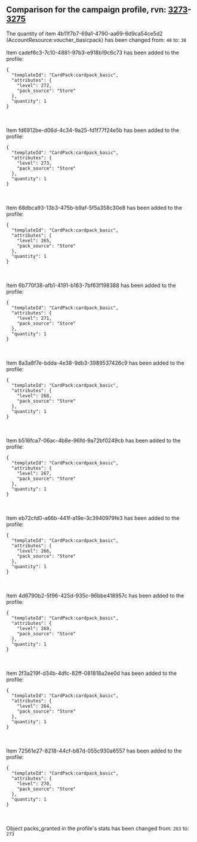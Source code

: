 ## Comparison for the campaign profile, rvn: [3273](https://github.com/PRO100KatYT/FortniteProfileRevisions/tree/main/profiles/campaign/3273%20campaign.json)-[3275](https://github.com/PRO100KatYT/FortniteProfileRevisions/tree/main/profiles/campaign/3275%20campaign.json)

The quantity of item 4b11f7b7-69a1-4790-aa69-6d9ca54ce5d2 (AccountResource:voucher_basicpack) has been changed from: `48` to: `38`
<br><br>
Item cadef6c3-7c10-4881-97b3-e918b19c6c73 has been added to the profile:

```
{
  "templateId": "CardPack:cardpack_basic",
  "attributes": {
    "level": 272,
    "pack_source": "Store"
  },
  "quantity": 1
}
```

<br><br>
Item fd6912be-d06d-4c34-9a25-fd1f77f24e5b has been added to the profile:

```
{
  "templateId": "CardPack:cardpack_basic",
  "attributes": {
    "level": 273,
    "pack_source": "Store"
  },
  "quantity": 1
}
```

<br><br>
Item 68dbca93-13b3-475b-b9af-5f5a358c30e8 has been added to the profile:

```
{
  "templateId": "CardPack:cardpack_basic",
  "attributes": {
    "level": 265,
    "pack_source": "Store"
  },
  "quantity": 1
}
```

<br><br>
Item 6b770f38-afb1-4191-b163-7bf63f198388 has been added to the profile:

```
{
  "templateId": "CardPack:cardpack_basic",
  "attributes": {
    "level": 271,
    "pack_source": "Store"
  },
  "quantity": 1
}
```

<br><br>
Item 8a3a8f7e-bdda-4e38-9db3-3989537426c9 has been added to the profile:

```
{
  "templateId": "CardPack:cardpack_basic",
  "attributes": {
    "level": 268,
    "pack_source": "Store"
  },
  "quantity": 1
}
```

<br><br>
Item b516fca7-06ac-4b8e-96fd-9a72bf0249cb has been added to the profile:

```
{
  "templateId": "CardPack:cardpack_basic",
  "attributes": {
    "level": 267,
    "pack_source": "Store"
  },
  "quantity": 1
}
```

<br><br>
Item eb72cfd0-a66b-441f-a19e-3c3940979fe3 has been added to the profile:

```
{
  "templateId": "CardPack:cardpack_basic",
  "attributes": {
    "level": 266,
    "pack_source": "Store"
  },
  "quantity": 1
}
```

<br><br>
Item 4d6790b2-5f96-425d-935c-96bbe418957c has been added to the profile:

```
{
  "templateId": "CardPack:cardpack_basic",
  "attributes": {
    "level": 269,
    "pack_source": "Store"
  },
  "quantity": 1
}
```

<br><br>
Item 2f3a219f-d34b-4dfc-82ff-081818a2ee0d has been added to the profile:

```
{
  "templateId": "CardPack:cardpack_basic",
  "attributes": {
    "level": 264,
    "pack_source": "Store"
  },
  "quantity": 1
}
```

<br><br>
Item 72561e27-8218-44cf-b87d-055c930a6557 has been added to the profile:

```
{
  "templateId": "CardPack:cardpack_basic",
  "attributes": {
    "level": 270,
    "pack_source": "Store"
  },
  "quantity": 1
}
```

<br><br>
Object packs_granted in the profile's stats has been changed from: `263` to: `273`
<br><br>
